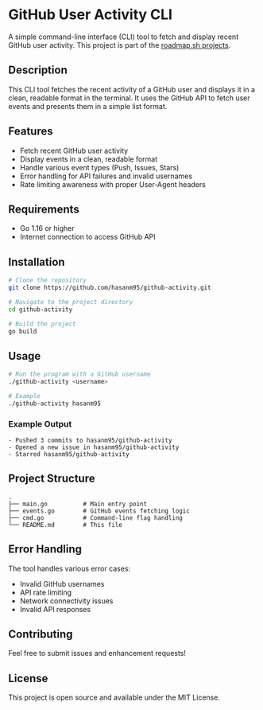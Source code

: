 # GitHub User Activity CLI

A simple command-line interface (CLI) tool to fetch and display recent GitHub user activity. This project is part of the [roadmap.sh projects](https://roadmap.sh/projects/github-user-activity).

## Description

This CLI tool fetches the recent activity of a GitHub user and displays it in a clean, readable format in the terminal. It uses the GitHub API to fetch user events and presents them in a simple list format.

## Features

- Fetch recent GitHub user activity
- Display events in a clean, readable format
- Handle various event types (Push, Issues, Stars)
- Error handling for API failures and invalid usernames
- Rate limiting awareness with proper User-Agent headers

## Requirements

- Go 1.16 or higher
- Internet connection to access GitHub API

## Installation

```bash
# Clone the repository
git clone https://github.com/hasanm95/github-activity.git

# Navigate to the project directory
cd github-activity

# Build the project
go build
```

## Usage

```bash
# Run the program with a GitHub username
./github-activity <username>

# Example
./github-activity hasanm95
```

### Example Output

```
- Pushed 3 commits to hasanm95/github-activity
- Opened a new issue in hasanm95/github-activity
- Starred hasanm95/github-activity
```

## Project Structure

```
.
├── main.go          # Main entry point
├── events.go        # GitHub events fetching logic
├── cmd.go           # Command-line flag handling
└── README.md        # This file
```

## Error Handling

The tool handles various error cases:
- Invalid GitHub usernames
- API rate limiting
- Network connectivity issues
- Invalid API responses

## Contributing

Feel free to submit issues and enhancement requests!

## License

This project is open source and available under the MIT License.
